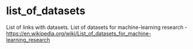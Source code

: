 # list_of_datasets
List of links with datasets.
List of datasets for machine-learning research - https://en.wikipedia.org/wiki/List_of_datasets_for_machine-learning_research
